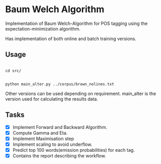 # Baum Welch Algorithm
Implementation of Baum Welch-Algorithm for POS tagging using the expectation-minimization algorithm.

Has implementation of both online and batch training versions.

## Usage
<code>
cd src/

python main_alter.py ../corpus/brown_nolines.txt
</code>

Other versions can be used depending on requirement. main_alter is the version used for calculating the results data.

## Tasks
 - [x] Implement Forward and Backward Algorithm.
 - [x] Compute Gamma and Eta.
 - [x] Implement Maximisation step
 - [x] Implement scaling to avoid underflow.
 - [x] Predict top 100 words(emission probabilities) for each tag.
 - [x] Contains the report describing the workflow.
